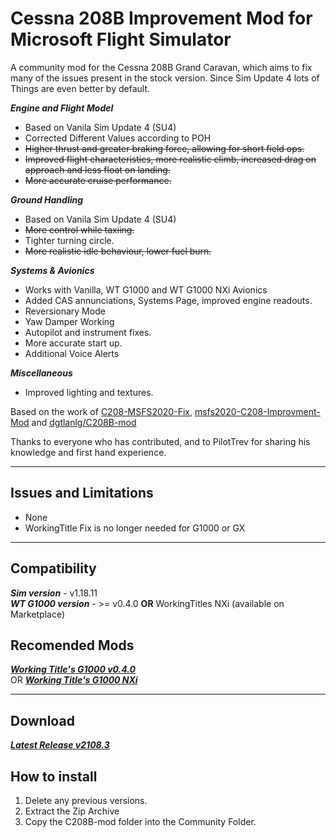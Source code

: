 # Cessna 208B Improvement Mod for Microsoft Flight Simulator

A community mod for the Cessna 208B Grand Caravan, which aims to fix many of the issues present in the stock version.
Since Sim Update 4 lots of Things are even better by default.

***Engine and Flight Model***  
- Based on Vanila Sim Update 4 (SU4)
- Corrected Different Values according to POH
- ~~Higher thrust and greater braking force, allowing for short field ops.~~  
- ~~Improved flight characteristics, more realistic climb, increased drag on approach and less float on landing.~~  
- ~~More accurate cruise performance.~~

***Ground Handling***
- Based on Vanila Sim Update 4 (SU4)
- ~~More control while taxiing.~~  
- Tighter turning circle. 
- ~~More realistic idle behaviour, lower fuel burn.~~

***Systems & Avionics***  
- Works with Vanilla, WT G1000 and WT G1000 NXi Avionics
- Added CAS annunciations, Systems Page, improved engine readouts.
- Reversionary Mode
- Yaw Damper Working
- Autopilot and instrument fixes.  
- More accurate start up.
- Additional Voice Alerts

***Miscellaneous***  
- Improved lighting and textures.

Based on the work of [C208-MSFS2020-Fix](https://github.com/Exp232/C208-MSFS2020-Fix), [msfs2020-C208-Improvment-Mod](https://github.com/SheepCreativeSoftware/msfs2020-C208-Improvment-Mod) and [dgtlanlg/C208B-mod](https://github.com/dgtlanlg/C208B-mod)

Thanks to everyone who has contributed, and to PilotTrev for sharing his knowledge and first hand experience.

----

## Issues and Limitations

- None
- WorkingTitle Fix is no longer needed for G1000 or GX
----

## Compatibility

***Sim version*** - v1.18.11  
***WT G1000 version*** - >= v0.4.0 **OR** WorkingTitles NXi (available on Marketplace)

## Recomended Mods

***[Working Title's G1000 v0.4.0](https://github.com/Working-Title-MSFS-Mods/fspackages/releases/tag/g1000-v0.4.0)***  
OR ***[Working Title's G1000 NXi](https://www.workingtitle.aero/packages/nxi/)***

----

## Download

***[Latest Release v2108.3](https://github.com/SheepCreativeSoftware/msfs2020-C208-Improvment-Mod/releases/latest)***

## How to install

1. Delete any previous versions.
2. Extract the Zip Archive
3. Copy the C208B-mod folder into the Community Folder.
